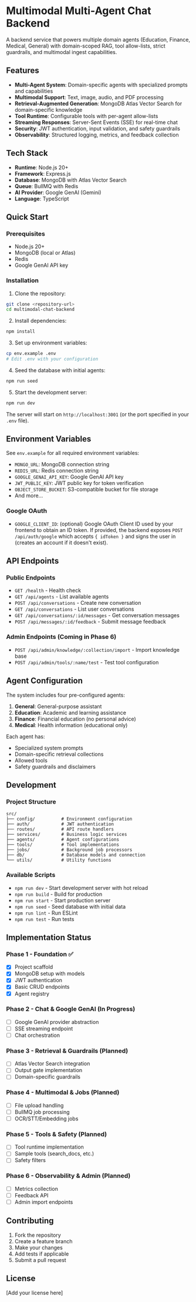 # Multimodal Multi-Agent Chat Backend

A backend service that powers multiple domain agents (Education, Finance, Medical, General) with domain-scoped RAG, tool allow-lists, strict guardrails, and multimodal ingest capabilities.

## Features

- **Multi-Agent System**: Domain-specific agents with specialized prompts and capabilities
- **Multimodal Support**: Text, image, audio, and PDF processing
- **Retrieval-Augmented Generation**: MongoDB Atlas Vector Search for domain-specific knowledge
- **Tool Runtime**: Configurable tools with per-agent allow-lists
- **Streaming Responses**: Server-Sent Events (SSE) for real-time chat
- **Security**: JWT authentication, input validation, and safety guardrails
- **Observability**: Structured logging, metrics, and feedback collection

## Tech Stack

- **Runtime**: Node.js 20+
- **Framework**: Express.js
- **Database**: MongoDB with Atlas Vector Search
- **Queue**: BullMQ with Redis
- **AI Provider**: Google GenAI (Gemini)
- **Language**: TypeScript

## Quick Start

### Prerequisites

- Node.js 20+
- MongoDB (local or Atlas)
- Redis
- Google GenAI API key

### Installation

1. Clone the repository:
```bash
git clone <repository-url>
cd multimodal-chat-backend
```

2. Install dependencies:
```bash
npm install
```

3. Set up environment variables:
```bash
cp env.example .env
# Edit .env with your configuration
```

4. Seed the database with initial agents:
```bash
npm run seed
```

5. Start the development server:
```bash
npm run dev
```

The server will start on `http://localhost:3001` (or the port specified in your `.env` file).

## Environment Variables

See `env.example` for all required environment variables:

- `MONGO_URL`: MongoDB connection string
- `REDIS_URL`: Redis connection string
- `GOOGLE_GENAI_API_KEY`: Google GenAI API key
- `JWT_PUBLIC_KEY`: JWT public key for token verification
- `OBJECT_STORE_BUCKET`: S3-compatible bucket for file storage
- And more...

### Google OAuth

- `GOOGLE_CLIENT_ID`: (optional) Google OAuth Client ID used by your frontend to obtain an ID token. If provided, the backend exposes `POST /api/auth/google` which accepts `{ idToken }` and signs the user in (creates an account if it doesn't exist).

## API Endpoints

### Public Endpoints

- `GET /health` - Health check
- `GET /api/agents` - List available agents
- `POST /api/conversations` - Create new conversation
- `GET /api/conversations` - List user conversations
- `GET /api/conversations/:id/messages` - Get conversation messages
- `POST /api/messages/:id/feedback` - Submit message feedback

### Admin Endpoints (Coming in Phase 6)

- `POST /api/admin/knowledge/:collection/import` - Import knowledge base
- `POST /api/admin/tools/:name/test` - Test tool configuration

## Agent Configuration

The system includes four pre-configured agents:

1. **General**: General-purpose assistant
2. **Education**: Academic and learning assistance
3. **Finance**: Financial education (no personal advice)
4. **Medical**: Health information (educational only)

Each agent has:
- Specialized system prompts
- Domain-specific retrieval collections
- Allowed tools
- Safety guardrails and disclaimers

## Development

### Project Structure

```
src/
├── config/          # Environment configuration
├── auth/            # JWT authentication
├── routes/          # API route handlers
├── services/        # Business logic services
├── agents/          # Agent configurations
├── tools/           # Tool implementations
├── jobs/            # Background job processors
├── db/              # Database models and connection
└── utils/           # Utility functions
```

### Available Scripts

- `npm run dev` - Start development server with hot reload
- `npm run build` - Build for production
- `npm run start` - Start production server
- `npm run seed` - Seed database with initial data
- `npm run lint` - Run ESLint
- `npm run test` - Run tests

## Implementation Status

### Phase 1 - Foundation ✅
- [x] Project scaffold
- [x] MongoDB setup with models
- [x] JWT authentication
- [x] Basic CRUD endpoints
- [x] Agent registry

### Phase 2 - Chat & Google GenAI (In Progress)
- [ ] Google GenAI provider abstraction
- [ ] SSE streaming endpoint
- [ ] Chat orchestration

### Phase 3 - Retrieval & Guardrails (Planned)
- [ ] Atlas Vector Search integration
- [ ] Output gate implementation
- [ ] Domain-specific guardrails

### Phase 4 - Multimodal & Jobs (Planned)
- [ ] File upload handling
- [ ] BullMQ job processing
- [ ] OCR/STT/Embedding jobs

### Phase 5 - Tools & Safety (Planned)
- [ ] Tool runtime implementation
- [ ] Sample tools (search_docs, etc.)
- [ ] Safety filters

### Phase 6 - Observability & Admin (Planned)
- [ ] Metrics collection
- [ ] Feedback API
- [ ] Admin import endpoints

## Contributing

1. Fork the repository
2. Create a feature branch
3. Make your changes
4. Add tests if applicable
5. Submit a pull request

## License

[Add your license here]
